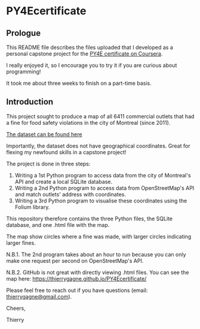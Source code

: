 # PY4Ecertificate

## Prologue

This README file describes the files uploaded that I developed as a personal capstone project for the [PY4E certificate on Coursera](https://www.coursera.org/specializations/python).

I really enjoyed it, so I encourage you to try it if you are curious about programming! 

It took me about three weeks to finish on a part-time basis.

## Introduction

This project sought to produce a map of all 6411 commercial outlets that had a fine for food safety violations in the city of Montreal (since 2011).

[The dataset can be found here](https://www.donneesquebec.ca/recherche/dataset/vmtl-inspection-aliments-contrevenants/resource/7f939a08-be8a-45e1-b208-d8744dca8fc6)

Importantly, the dataset does not have geographical coordinates. Great for flexing my newfound skills in a capstone project!

The project is done in three steps:

1. Writing a 1st Python program to access data from the city of Montreal's API and create a local SQLite database.
2. Writing a 2nd Python program to access data from OpenStreetMap's API and match outlets' address with coordinates.
3. Writing a 3rd Python program to visualise these coordinates using the Folium library.

This repository therefore contains the three Python files, the SQLite database, and one .html file with the map.

The map show circles where a fine was made, with larger circles indicating larger fines.

N.B.1. The 2nd program takes about an hour to run because you can only make one request per second on OpenStreetMap's API.

N.B.2. GitHub is not great with directly viewing .html files. You can see the map here: https://thierrygagne.github.io/PY4Ecertificate/ 

Please feel free to reach out if you have questions (email: thierrygagne@gmail.com).

Cheers,

Thierry



